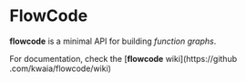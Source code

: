 FlowCode
========

**flowcode** is a minimal API for building *function graphs*.

For documentation, check the [**flowcode** wiki](https://github
.com/kwaia/flowcode/wiki)
